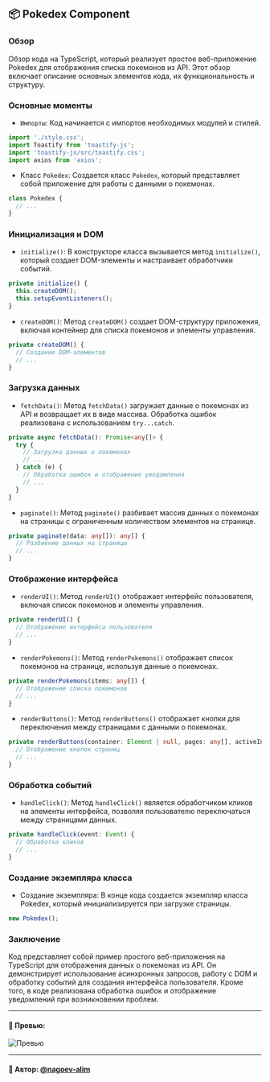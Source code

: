 ## 📦 Pokedex Component

### Обзор
Обзор кода на TypeScript, который реализует простое веб-приложение Pokedex для отображения списка покемонов из API. Этот обзор включает описание основных элементов кода, их функциональность и структуру.

### **Основные моменты**
- `Импорты`: Код начинается с импортов необходимых модулей и стилей.
```typescript
import './style.css';
import Toastify from 'toastify-js';
import 'toastify-js/src/toastify.css';
import axios from 'axios';
```

- Класс `Pokedex`: Создается класс `Pokedex`, который представляет собой приложение для работы с данными о покемонах.

```typescript
class Pokedex {
  // ...
}
```

### **Инициализация и DOM**

- `initialize()`: В конструкторе класса вызывается метод `initialize()`, который создает DOM-элементы и настраивает обработчики событий.
```typescript
private initialize() {
  this.createDOM();
  this.setupEventListeners();
}
```

- `createDOM()`: Метод `createDOM()` создает DOM-структуру приложения, включая контейнер для списка покемонов и элементы управления.
```typescript
private createDOM() {
  // Создание DOM-элементов
  // ...
}
```

### **Загрузка данных**
- `fetchData()`: Метод `fetchData()` загружает данные о покемонах из API и возвращает их в виде массива. Обработка ошибок реализована с использованием `try...catch`. 
```typescript
private async fetchData(): Promise<any[]> {
  try {
    // Загрузка данных о покемонах
    // ...
  } catch (e) {
    // Обработка ошибок и отображение уведомления
    // ...
  }
}
```
- `paginate()`: Метод `paginate()` разбивает массив данных о покемонах на страницы с ограниченным количеством элементов на странице.
```typescript
private paginate(data: any[]): any[] {
  // Разбиение данных на страницы
  // ...
}
```
### Отображение интерфейса
- `renderUI()`: Метод `renderUI()` отображает интерфейс пользователя, включая список покемонов и элементы управления.
```typescript
private renderUI() {
  // Отображение интерфейса пользователя
  // ...
}
```
- `renderPokemons()`: Метод `renderPokemons()` отображает список покемонов на странице, используя данные о покемонах.
```typescript
private renderPokemons(items: any[]) {
  // Отображение списка покемонов
  // ...
}
```
- `renderButtons()`: Метод `renderButtons()` отображает кнопки для переключения между страницами с данными о покемонах.
```typescript
private renderButtons(container: Element | null, pages: any[], activeIndex: number) {
  // Отображение кнопок страниц
  // ...
}
```
### Обработка событий
- `handleClick()`: Метод `handleClick()` является обработчиком кликов на элементы интерфейса, позволяя пользователю переключаться между страницами данных.
```typescript
private handleClick(event: Event) {
  // Обработка кликов
  // ...
}
```
### Создание экземпляра класса
- Создание экземпляра: В конце кода создается экземпляр класса Pokedex, который инициализируется при загрузке страницы.
```typescript
new Pokedex();
```
### Заключение
Код представляет собой пример простого веб-приложения на TypeScript для отображения данных о покемонах из API. Он демонстрирует использование асинхронных запросов, работу с DOM и обработку событий для создания интерфейса пользователя. Кроме того, в коде реализована обработка ошибок и отображение уведомлений при возникновении проблем.















---

#### 🌄 Превью:

![Превью](https://lh3.googleusercontent.com/drive-viewer/AITFw-y42evBrfWx9OEDDc_4U7smOGEvrTkwH0KOZWHnYxZfuxGSZbbs2lNldbLIXJ7Y1F03Gt5Bzs16pj_5vgNQiMY2xjNAzw=s1600)


-----

#### 🙌 Автор: [@nagoev-alim](https://github.com/nagoev-alim)

